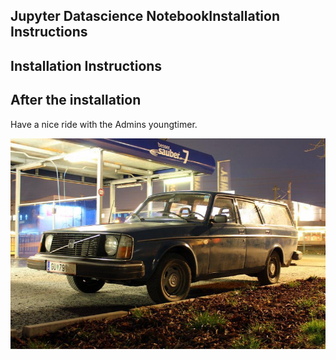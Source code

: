 ## Jupyter Datascience NotebookInstallation Instructions 

## Installation Instructions 

## After the installation

Have a nice ride with the Admins youngtimer.

![FINAL](install-screen-final.jpg)